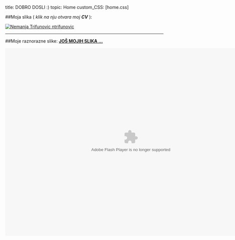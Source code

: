 title: DOBRO DOSLI :)
topic: Home
custom_CSS: [home.css]


##Moja slika ( *klik na nju otvara moj **CV*** ): 
  
[![Nemanja Trifunovic ntrifunovic](http://farm9.staticflickr.com/8521/8578423345_4208ddbfc8_b.jpg)](http://rs.linkedin.com/in/ntrifunovic/)

---

##Moje raznorazne slike:
[**JOŠ MOJIH SLIKA …**](/pictures)
  <div id="slike">
    <object> <param name="flashvars" value="offsite=true&lang=en-us&page_show_url=%2Fphotos%2Fn3funovic%2Fsets%2F72157633099999396%2Fshow%2F&page_show_back_url=%2Fphotos%2Fn3funovic%2Fsets%2F72157633099999396%2F&set_id=72157633099999396&jump_to="></param> <param name="movie" value="http://www.flickr.com/apps/slideshow/show.swf?v=124984"></param> <param name="allowFullScreen" value="true"></param><embed type="application/x-shockwave-flash" src="http://www.flickr.com/apps/slideshow/show.swf?v=124984" allowFullScreen="true" flashvars="offsite=true&lang=en-us&page_show_url=%2Fphotos%2Fn3funovic%2Fsets%2F72157633099999396%2Fshow%2F&page_show_back_url=%2Fphotos%2Fn3funovic%2Fsets%2F72157633099999396%2F&set_id=72157633099999396&jump_to=" width="800" height="600"></embed></object>
  </div>
